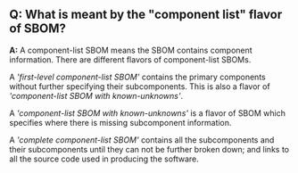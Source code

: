 ## **Q: What is meant by the "component list" flavor of  SBOM?**
**A:** 
A component-list SBOM means the SBOM contains component information.
There are different flavors of component-list SBOMs.

A *'first-level component-list SBOM'* contains 
the primary components without further specifying
their subcomponents. This is also a flavor of *'component-list SBOM with known-unknowns'*.

A *'component-list SBOM with known-unknowns'* is a flavor of SBOM
which specifies where there is missing subcomponent information. 

A *'complete component-list SBOM'* contains
all the subcomponents and their subcomponents until
they can not be further broken down; 
and links to all the source code used in producing the software.
